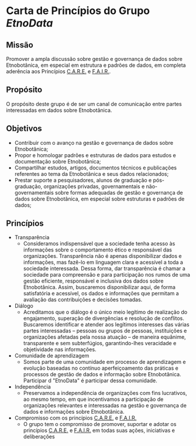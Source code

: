 # Carta de Princípios do Grupo _EtnoData_

## Missão

Promover a ampla discussão sobre gestão e governança de dados sobre Etnobotânica, em especial em estrutura e padrões de dados, em completa aderência aos Princípios [C.A.R.E.](https://github.com/edalcin/Estrutura-de-Dados-Etnobotanicos/blob/main/praticaPrincipiosCARE.md) e [F.A.I.R.](https://www.go-fair.org/fair-principles/).

## Propósito

O propósito deste grupo é de ser um canal de comunicação entre partes interessadas em dados sobre Etnobotânica.

## Objetivos

* Contribuir com o avanço na gestão e governança de dados sobre Etnobotânica;
* Propor e homologar padrões e estruturas de dados para estudos e documentação sobre Etnobotânica;
* Compartilhar estudos, artigos, documentos técnicos e publicações referentes ao tema da Etnobotânica e seus dados relacionados;
* Prestar suporte a pesquisadores, alunos de graduação e pós-graduação, organizações privadas, governamentais e não-governamentais sobre formas adequadas de gestão e governança de dados sobre Etnobotânica, em especial sobre estruturas e padrões de dados;

##  Princípios

* Transparência
  * Consideramos indispensável que a sociedade tenha acesso às informações sobre o comportamento ético e responsável das organizações. Transparência não é apenas disponibilizar dados e informações, mas fazê-lo em linguagem clara e acessível a toda a sociedade interessada. Dessa forma, dar transparência é chamar a sociedade para compreensão e para participação nos rumos de uma gestão eficiente, responsável e inclusiva dos dados sobre Etnobotânica. Assim, buscaremos disponibilizar aqui, de forma satisfatória e acessível, os dados e informações que permitam a avaliação das contribuições e decisões tomadas.
* Diálogo
  * Acreditamos que o diálogo é o único meio legítimo de realização do engajamento, superação de divergências e resolução de conflitos. Buscaremos identificar e atender aos legítimos interesses das várias partes interessadas – pessoas ou grupos de pessoas, instituições e organizações afetadas pela nossa atuação – de maneira equânime, transparente e sem subterfúgios, garantindo-lhes veracidade e objetividade nas informações.
* Comunidade de aprendizagem
  * Somos parte de uma comunidade em processo de aprendizagem e evolução baseadas no contínuo aperfeiçoamento das práticas e processos de gestão de dados e informação sobre Etnobotânica. Participar d "EtnoData" é participar dessa comunidade.
* Independência
  * Preservamos a independência de organizações com fins lucrativos, ao mesmo tempo, em que incentivamos a participação de organizações relevantes e interessadas na gestão e governança de dados e informações sobre Etnobotânica.
* Compromisso com os princípios [C.A.R.E.](https://github.com/edalcin/Estrutura-de-Dados-Etnobotanicos/blob/main/praticaPrincipiosCARE.md) e [F.A.I.R.](https://www.go-fair.org/fair-principles/)
  * O grupo tem o compromisso de promover, suportar e adotar os princípios [C.A.R.E.](https://github.com/edalcin/Estrutura-de-Dados-Etnobotanicos/blob/main/praticaPrincipiosCARE.md) e [F.A.I.R.](https://www.go-fair.org/fair-principles/) em todas suas ações, iniciativas e deliberações

